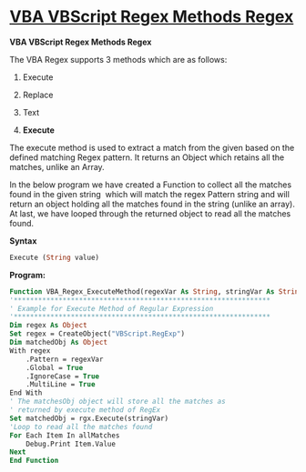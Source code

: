 # [VBA VBScript Regex Methods Regex](https://www.tutorialandexample.com/vba-vbscript-regex-methods-regex#)

**VBA VBScript Regex Methods Regex**

The VBA Regex supports 3 methods which are as follows:

1.  Execute
2.  Replace
3.  Text

1.  **Execute**

The execute method is used to extract a match from the given based on the defined matching Regex pattern. It returns an Object which retains all the matches, unlike an Array.

In the below program we have created a Function to collect all the matches found in the given string  which will match the regex Pattern string and will return an object holding all the matches found in the string (unlike an array). At last, we have looped through the returned object to read all the matches found.

**Syntax**

```vb
Execute (String value)
```

**Program:**

```vb
Function VBA_Regex_ExecuteMethod(regexVar As String, stringVar As String)
'***************************************************************
' Example for Execute Method of Regular Expression
'***************************************************************
Dim regex As Object
Set regex = CreateObject("VBScript.RegExp")
Dim matchedObj As Object
With regex
    .Pattern = regexVar
    .Global = True
    .IgnoreCase = True
    .MultiLine = True
End With
' The matchesObj object will store all the matches as
' returned by execute method of RegEx
Set matchedObj = rgx.Execute(stringVar)
'Loop to read all the matches found
For Each Item In allMatches
    Debug.Print Item.Value
Next
End Function
```